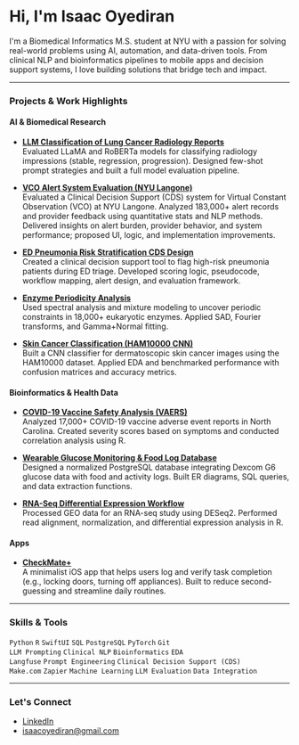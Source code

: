 # Hi, I'm Isaac Oyediran

I'm a Biomedical Informatics M.S. student at NYU with a passion for solving real-world problems using AI, automation, and data-driven tools. From clinical NLP and bioinformatics pipelines to mobile apps and decision support systems, I love building solutions that bridge tech and impact.

---

### Projects & Work Highlights

#### AI & Biomedical Research
- **[LLM Classification of Lung Cancer Radiology Reports](https://github.com/isaacoyediran/llm-lung-cancer-thesis)**  
  Evaluated LLaMA and RoBERTa models for classifying radiology impressions (stable, regression, progression). Designed few-shot prompt strategies and built a full model evaluation pipeline.

- **[VCO Alert System Evaluation (NYU Langone)](https://github.com/isaacoyediran/vco-alert-evaluation)**  
  Evaluated a Clinical Decision Support (CDS) system for Virtual Constant Observation (VCO) at NYU Langone. Analyzed 183,000+ alert records and provider feedback using quantitative stats and NLP methods. Delivered insights on alert burden, provider behavior, and system performance; proposed UI, logic, and implementation improvements.

- **[ED Pneumonia Risk Stratification CDS Design](https://github.com/isaacoyediran/pneumonia-cds-design)**  
  Created a clinical decision support tool to flag high-risk pneumonia patients during ED triage. Developed scoring logic, pseudocode, workflow mapping, alert design, and evaluation framework.

- **[Enzyme Periodicity Analysis](https://github.com/isaacoyediran/enzyme-length-analysis)**  
  Used spectral analysis and mixture modeling to uncover periodic constraints in 18,000+ eukaryotic enzymes. Applied SAD, Fourier transforms, and Gamma+Normal fitting.

- **[Skin Cancer Classification (HAM10000 CNN)](https://github.com/isaacoyediran/ham10000-cnn-classifier)**  
  Built a CNN classifier for dermatoscopic skin cancer images using the HAM10000 dataset. Applied EDA and benchmarked performance with confusion matrices and accuracy metrics.

#### Bioinformatics & Health Data
- **[COVID-19 Vaccine Safety Analysis (VAERS)](https://github.com/isaacoyediran/covid19-vaers-analysis)**  
  Analyzed 17,000+ COVID-19 vaccine adverse event reports in North Carolina. Created severity scores based on symptoms and conducted correlation analysis using R.

- **[Wearable Glucose Monitoring & Food Log Database](https://github.com/isaacoyediran/healthcare-db-management)**  
  Designed a normalized PostgreSQL database integrating Dexcom G6 glucose data with food and activity logs. Built ER diagrams, SQL queries, and data extraction functions.

- **[RNA-Seq Differential Expression Workflow](https://github.com/isaacoyediran/rnaseq-final-project)**  
  Processed GEO data for an RNA-seq study using DESeq2. Performed read alignment, normalization, and differential expression analysis in R.

#### Apps
- **[CheckMate+](https://github.com/isaacoyediran/checkmate-app)**  
  A minimalist iOS app that helps users log and verify task completion (e.g., locking doors, turning off appliances). Built to reduce second-guessing and streamline daily routines.

---

### Skills & Tools

`Python` `R` `SwiftUI` `SQL` `PostgreSQL` `PyTorch` `Git`  
`LLM Prompting` `Clinical NLP` `Bioinformatics` `EDA`  
`Langfuse` `Prompt Engineering` `Clinical Decision Support (CDS)`  
`Make.com` `Zapier` `Machine Learning` `LLM Evaluation` `Data Integration`

---

### Let's Connect
- [LinkedIn](https://linkedin.com/in/isaac-oyediran)
- isaacoyediran@gmail.com
